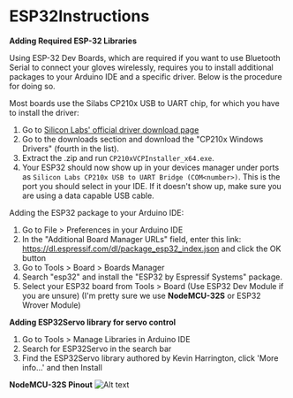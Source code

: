 # ESP32Instructions
**Adding Required ESP-32 Libraries**

Using ESP-32 Dev Boards, which are required if you want to use Bluetooth Serial to connect your gloves wirelessly, requires you to install additional packages to your Arduino IDE and a specific driver. Below is the procedure for doing so.

Most boards use the Silabs CP210x USB to UART chip, for which you have to install the driver:

1. Go to [Silicon Labs' official driver download page](https://www.silabs.com/developers/usb-to-uart-bridge-vcp-drivers)
2. Go to the downloads section and download the "CP210x Windows Drivers" (fourth in the list).
3. Extract the .zip and run `CP210xVCPInstaller_x64.exe`.
4. Your ESP32 should now show up in your devices manager under ports as `Silicon Labs CP210x USB to UART Bridge (COM<number>)`. This is the port you should select in your IDE. If it doesn't show up, make sure you are using a data capable USB cable.

Adding the ESP32 package to your Arduino IDE:

1. Go to File > Preferences in your Arduino IDE
2. In the "Additional Board Manager URLs" field, enter this link: https://dl.espressif.com/dl/package_esp32_index.json and click the OK button
3. Go to Tools > Board > Boards Manager
4. Search "esp32" and install the "ESP32 by Espressif Systems" package.
5. Select your ESP32 board from Tools > Board  (Use ESP32 Dev Module if you are unsure) (I'm pretty sure we use **NodeMCU-32S** or ESP32 Wrover Module)

**Adding ESP32Servo library for servo control**
1. Go to Tools > Manage Libraries in Arduino IDE
2. Search for ESP32Servo in the search bar
3. Find the ESP32Servo library authored by Kevin Harrington, click 'More info...' and then Install


**NodeMCU-32S Pinout**
![Alt text](https://content.instructables.com/ORIG/FOL/YWLI/JEOILQ5U/FOLYWLIJEOILQ5U.png?auto=webp&frame=1&width=1024&fit=bounds&md=a74a05c18f4b4d9f0db00ec63c7bc3c0)
